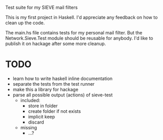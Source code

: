 Test suite for my SIEVE mail filters

This is my first project in Haskell. I'd appreciate any feedback on how to
clean up the code.

The main.hs file contains tests for my personal mail filter. But the
Network.Sieve.Test module should be reusable for anybody. I'd like to publish
it on hackage after some more cleanup.

# TODO

* learn how to write haskell inline documentation
* separate the tests from the test runner
* make this a library for hackage
* parse all possible output (actions) of sieve-test
  * included:
    * store in folder
    * create folder if not exists
    * implicit keep
    * discard
  * missing
    * ...?

